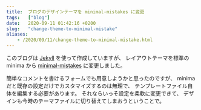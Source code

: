 ```yaml
---
title:  ブログのデザインテーマを minimal-mistakes に変更
tags:   ["blog"]
date:	2020-09-11 01:42:16 +0200
slug:   "change-theme-to-minimal-mistake"
aliases:
    - /2020/09/11/change-theme-to-minimal-mistake.html
---
```

このブログは [Jekyll](https://jekyllrb.com/) を使って作成していますが、
レイアウトテーマを標準の minima から [minimal-mistakes](https://mmistakes.github.io/minimal-mistakes/) に変更しました。

簡単なコメントを書けるフォームでも用意しようかと思ったのですが、
minima だと既存の設定だけでカスタマイズするのは無理で、
テンプレートファイル自体を編集する必要があります。
それならいっそ設定を柔軟に変更できて、
デザインも今時のテーマファイルに切り替えてしまおうということで。